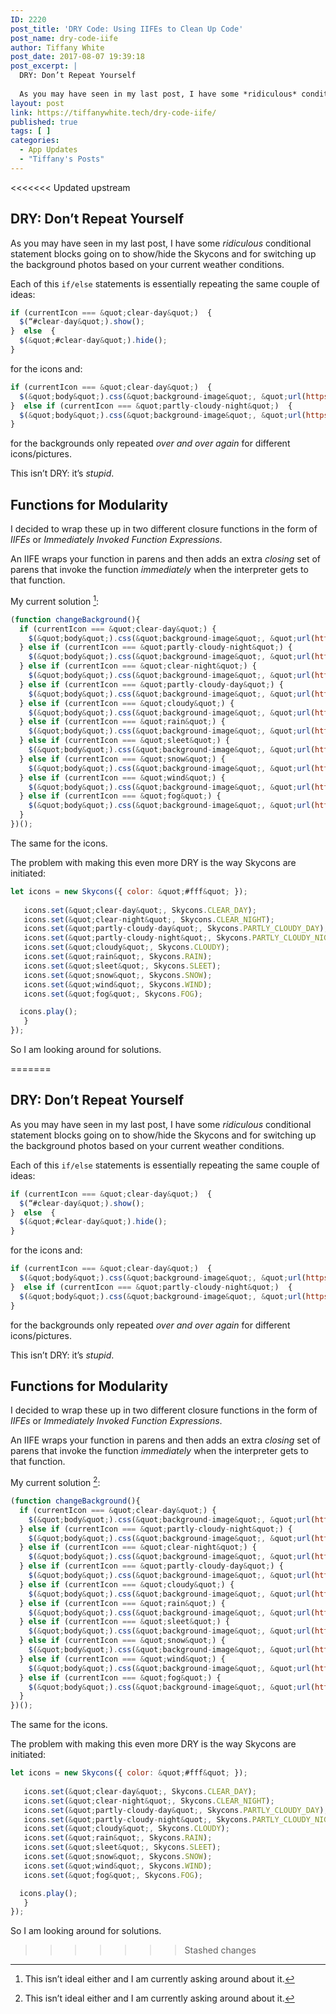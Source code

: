 ```yaml
---
ID: 2220
post_title: 'DRY Code: Using IIFEs to Clean Up Code'
post_name: dry-code-iife
author: Tiffany White
post_date: 2017-08-07 19:39:18
post_excerpt: |
  DRY: Don’t Repeat Yourself
  
  As you may have seen in my last post, I have some *ridiculous* conditional statement blocks going on to show/hide the Skycons and for switching up the background photos based on your current weather conditions.
layout: post
link: https://tiffanywhite.tech/dry-code-iife/
published: true
tags: [ ]
categories:
  - App Updates
  - "Tiffany's Posts"
---
```

<<<<<<< Updated upstream
## DRY: Don’t Repeat Yourself

As you may have seen in my last post, I have some *ridiculous* conditional statement blocks going on to show/hide the Skycons and for switching up the background photos based on your current weather conditions.

Each of this `if/else` statements is essentially repeating the same couple of ideas:

```javascript
if (currentIcon === &quot;clear-day&quot;)  {
  $(“#clear-day&quot;).show();
}  else  {
  $(&quot;#clear-day&quot;).hide();
}
```
for the icons and:

```javascript
if (currentIcon === &quot;clear-day&quot;)  {
  $(&quot;body&quot;).css(&quot;background-image&quot;, &quot;url(https://i.imgur.com/voece1h.jpg)&quot;);
}  else if (currentIcon === &quot;partly-cloudy-night&quot;)  { 
  $(&quot;body&quot;).css(&quot;background-image&quot;, &quot;url(https://i.imgur.com/r8haFIj.jpg)&quot;);
}
```
for the backgrounds only repeated *over and over again* for different icons/pictures.

This isn’t DRY: it’s *stupid*.

## Functions for Modularity

I decided to wrap these up in two different closure functions in the form of *IIFEs* or *Immediately Invoked Function Expressions*.

An IIFE wraps your function in parens and then adds an extra *closing* set of parens that invoke the function *immediately* when the interpreter gets to that function.

My current solution [^1]:

```javascript
(function changeBackground(){
  if (currentIcon === &quot;clear-day&quot;) {
    $(&quot;body&quot;).css(&quot;background-image&quot;, &quot;url(https://i.imgur.com/voece1h.jpg)&quot;);
  } else if (currentIcon === &quot;partly-cloudy-night&quot;) {
    $(&quot;body&quot;).css(&quot;background-image&quot;, &quot;url(https://i.imgur.com/r8haFIj.jpg)&quot;);
  } else if (currentIcon === &quot;clear-night&quot;) {
    $(&quot;body&quot;).css(&quot;background-image&quot;, &quot;url(https://i.imgur.com/K6Bazrl.jpg)&quot;);
  } else if (currentIcon === &quot;partly-cloudy-day&quot;) {
    $(&quot;body&quot;).css(&quot;background-image&quot;, &quot;url(https://i.imgur.com/dUS9u9b.jpg)&quot;);
  } else if (currentIcon === &quot;cloudy&quot;) {
    $(&quot;body&quot;).css(&quot;background-image&quot;, &quot;url(https://i.imgur.com/Kx3ku27.jpg)&quot;);
  } else if (currentIcon === &quot;rain&quot;) {
    $(&quot;body&quot;).css(&quot;background-image&quot;, &quot;url(https://i.imgur.com/g4afvja.jpg)&quot;);
  } else if (currentIcon === &quot;sleet&quot;) {
    $(&quot;body&quot;).css(&quot;background-image&quot;, &quot;url(https://i.imgur.com/pjq3VPO.jpg)&quot;);
  } else if (currentIcon === &quot;snow&quot;) {
    $(&quot;body&quot;).css(&quot;background-image&quot;, &quot;url(https://i.imgur.com/vH9cyKD.jpg)&quot;);
  } else if (currentIcon === &quot;wind&quot;) {
    $(&quot;body&quot;).css(&quot;background-image&quot;, &quot;url(https://i.imgur.com/ZtSl66b.jpg)&quot;);
  } else if (currentIcon === &quot;fog&quot;) {
    $(&quot;body&quot;).css(&quot;background-image&quot;, &quot;url(https://i.imgur.com/5z0CXkZ.jpg)&quot;);
  }
})();
```
The same for the icons.

The problem with making this even more DRY is the way Skycons are initiated:

```javascript
let icons = new Skycons({ color: &quot;#fff&quot; });
  
   icons.set(&quot;clear-day&quot;, Skycons.CLEAR_DAY);
   icons.set(&quot;clear-night&quot;, Skycons.CLEAR_NIGHT);
   icons.set(&quot;partly-cloudy-day&quot;, Skycons.PARTLY_CLOUDY_DAY);
   icons.set(&quot;partly-cloudy-night&quot;, Skycons.PARTLY_CLOUDY_NIGHT);
   icons.set(&quot;cloudy&quot;, Skycons.CLOUDY);
   icons.set(&quot;rain&quot;, Skycons.RAIN);
   icons.set(&quot;sleet&quot;, Skycons.SLEET);
   icons.set(&quot;snow&quot;, Skycons.SNOW);
   icons.set(&quot;wind&quot;, Skycons.WIND);
   icons.set(&quot;fog&quot;, Skycons.FOG);

  icons.play();
   }
});
```
So I am looking around for solutions.

=======
## DRY: Don’t Repeat Yourself

As you may have seen in my last post, I have some *ridiculous* conditional statement blocks going on to show/hide the Skycons and for switching up the background photos based on your current weather conditions.

Each of this `if/else` statements is essentially repeating the same couple of ideas:

```javascript
if (currentIcon === &quot;clear-day&quot;)  {
  $(“#clear-day&quot;).show();
}  else  {
  $(&quot;#clear-day&quot;).hide();
}
```
for the icons and:

```javascript
if (currentIcon === &quot;clear-day&quot;)  {
  $(&quot;body&quot;).css(&quot;background-image&quot;, &quot;url(https://i.imgur.com/voece1h.jpg)&quot;);
}  else if (currentIcon === &quot;partly-cloudy-night&quot;)  { 
  $(&quot;body&quot;).css(&quot;background-image&quot;, &quot;url(https://i.imgur.com/r8haFIj.jpg)&quot;);
}
```
for the backgrounds only repeated *over and over again* for different icons/pictures.

This isn’t DRY: it’s *stupid*.

## Functions for Modularity

I decided to wrap these up in two different closure functions in the form of *IIFEs* or *Immediately Invoked Function Expressions*.

An IIFE wraps your function in parens and then adds an extra *closing* set of parens that invoke the function *immediately* when the interpreter gets to that function.

My current solution [^1]:

```javascript
(function changeBackground(){
  if (currentIcon === &quot;clear-day&quot;) {
    $(&quot;body&quot;).css(&quot;background-image&quot;, &quot;url(https://i.imgur.com/voece1h.jpg)&quot;);
  } else if (currentIcon === &quot;partly-cloudy-night&quot;) {
    $(&quot;body&quot;).css(&quot;background-image&quot;, &quot;url(https://i.imgur.com/r8haFIj.jpg)&quot;);
  } else if (currentIcon === &quot;clear-night&quot;) {
    $(&quot;body&quot;).css(&quot;background-image&quot;, &quot;url(https://i.imgur.com/K6Bazrl.jpg)&quot;);
  } else if (currentIcon === &quot;partly-cloudy-day&quot;) {
    $(&quot;body&quot;).css(&quot;background-image&quot;, &quot;url(https://i.imgur.com/dUS9u9b.jpg)&quot;);
  } else if (currentIcon === &quot;cloudy&quot;) {
    $(&quot;body&quot;).css(&quot;background-image&quot;, &quot;url(https://i.imgur.com/Kx3ku27.jpg)&quot;);
  } else if (currentIcon === &quot;rain&quot;) {
    $(&quot;body&quot;).css(&quot;background-image&quot;, &quot;url(https://i.imgur.com/g4afvja.jpg)&quot;);
  } else if (currentIcon === &quot;sleet&quot;) {
    $(&quot;body&quot;).css(&quot;background-image&quot;, &quot;url(https://i.imgur.com/pjq3VPO.jpg)&quot;);
  } else if (currentIcon === &quot;snow&quot;) {
    $(&quot;body&quot;).css(&quot;background-image&quot;, &quot;url(https://i.imgur.com/vH9cyKD.jpg)&quot;);
  } else if (currentIcon === &quot;wind&quot;) {
    $(&quot;body&quot;).css(&quot;background-image&quot;, &quot;url(https://i.imgur.com/ZtSl66b.jpg)&quot;);
  } else if (currentIcon === &quot;fog&quot;) {
    $(&quot;body&quot;).css(&quot;background-image&quot;, &quot;url(https://i.imgur.com/5z0CXkZ.jpg)&quot;);
  }
})();
```
The same for the icons.

The problem with making this even more DRY is the way Skycons are initiated:

```javascript
let icons = new Skycons({ color: &quot;#fff&quot; });
  
   icons.set(&quot;clear-day&quot;, Skycons.CLEAR_DAY);
   icons.set(&quot;clear-night&quot;, Skycons.CLEAR_NIGHT);
   icons.set(&quot;partly-cloudy-day&quot;, Skycons.PARTLY_CLOUDY_DAY);
   icons.set(&quot;partly-cloudy-night&quot;, Skycons.PARTLY_CLOUDY_NIGHT);
   icons.set(&quot;cloudy&quot;, Skycons.CLOUDY);
   icons.set(&quot;rain&quot;, Skycons.RAIN);
   icons.set(&quot;sleet&quot;, Skycons.SLEET);
   icons.set(&quot;snow&quot;, Skycons.SNOW);
   icons.set(&quot;wind&quot;, Skycons.WIND);
   icons.set(&quot;fog&quot;, Skycons.FOG);

  icons.play();
   }
});
```
So I am looking around for solutions.

>>>>>>> Stashed changes
[^1]: This isn’t ideal either and I am currently asking around about it.